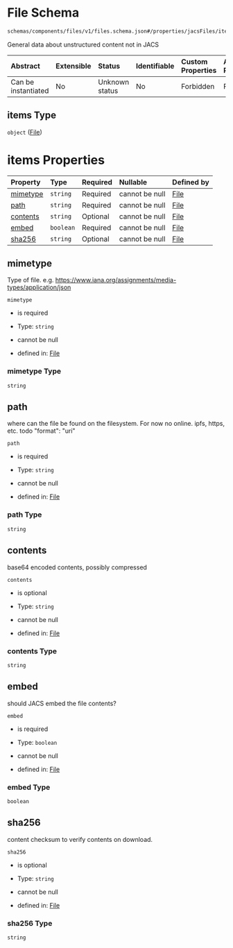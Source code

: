 # File Schema

```txt
schemas/components/files/v1/files.schema.json#/properties/jacsFiles/items
```

General data about unstructured content not in JACS

| Abstract            | Extensible | Status         | Identifiable | Custom Properties | Additional Properties | Access Restrictions | Defined In                                                                                               |
| :------------------ | :--------- | :------------- | :----------- | :---------------- | :-------------------- | :------------------ | :------------------------------------------------------------------------------------------------------- |
| Can be instantiated | No         | Unknown status | No           | Forbidden         | Forbidden             | none                | [header.schema.json\*](../../https:/hai.ai/schemas/=./schemas/header.schema.json "open original schema") |

## items Type

`object` ([File](header-properties-jacsfiles-file.md))

# items Properties

| Property              | Type      | Required | Nullable       | Defined by                                                                                                |
| :-------------------- | :-------- | :------- | :------------- | :-------------------------------------------------------------------------------------------------------- |
| [mimetype](#mimetype) | `string`  | Required | cannot be null | [File](files-properties-mimetype.md "schemas/components/files/v1/files.schema.json#/properties/mimetype") |
| [path](#path)         | `string`  | Required | cannot be null | [File](files-properties-path.md "schemas/components/files/v1/files.schema.json#/properties/path")         |
| [contents](#contents) | `string`  | Optional | cannot be null | [File](files-properties-contents.md "schemas/components/files/v1/files.schema.json#/properties/contents") |
| [embed](#embed)       | `boolean` | Required | cannot be null | [File](files-properties-embed.md "schemas/components/files/v1/files.schema.json#/properties/embed")       |
| [sha256](#sha256)     | `string`  | Optional | cannot be null | [File](files-properties-sha256.md "schemas/components/files/v1/files.schema.json#/properties/sha256")     |

## mimetype

Type of file. e.g. <https://www.iana.org/assignments/media-types/application/json>

`mimetype`

* is required

* Type: `string`

* cannot be null

* defined in: [File](files-properties-mimetype.md "schemas/components/files/v1/files.schema.json#/properties/mimetype")

### mimetype Type

`string`

## path

where can the file be found on the filesystem. For now no online. ipfs, https, etc. todo "format": "uri"

`path`

* is required

* Type: `string`

* cannot be null

* defined in: [File](files-properties-path.md "schemas/components/files/v1/files.schema.json#/properties/path")

### path Type

`string`

## contents

base64 encoded contents, possibly compressed

`contents`

* is optional

* Type: `string`

* cannot be null

* defined in: [File](files-properties-contents.md "schemas/components/files/v1/files.schema.json#/properties/contents")

### contents Type

`string`

## embed

should JACS embed the file contents?

`embed`

* is required

* Type: `boolean`

* cannot be null

* defined in: [File](files-properties-embed.md "schemas/components/files/v1/files.schema.json#/properties/embed")

### embed Type

`boolean`

## sha256

content checksum to verify contents on download.

`sha256`

* is optional

* Type: `string`

* cannot be null

* defined in: [File](files-properties-sha256.md "schemas/components/files/v1/files.schema.json#/properties/sha256")

### sha256 Type

`string`
